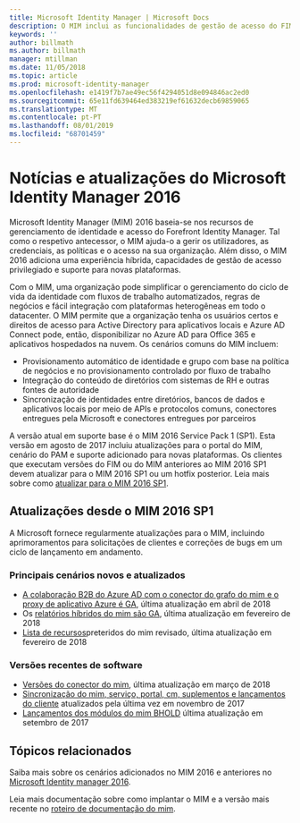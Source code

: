 ```yaml
---
title: Microsoft Identity Manager | Microsoft Docs
description: O MIM inclui as funcionalidades de gestão de acesso do FIM 2010 e ajuda-o a gerir utilizadores, credenciais, políticas e acesso dentro da sua organização.
keywords: ''
author: billmath
ms.author: billmath
manager: mtillman
ms.date: 11/05/2018
ms.topic: article
ms.prod: microsoft-identity-manager
ms.openlocfilehash: e1419f7b7ae49ec56f4294051d8e094846ac2ed0
ms.sourcegitcommit: 65e11fd639464ed383219ef61632decb69859065
ms.translationtype: MT
ms.contentlocale: pt-PT
ms.lasthandoff: 08/01/2019
ms.locfileid: "68701459"
---
```

# <a name="microsoft-identity-manager-2016-news-and-updates"></a>Notícias e atualizações do Microsoft Identity Manager 2016

Microsoft Identity Manager (MIM) 2016 baseia-se nos recursos de gerenciamento de identidade e acesso do Forefront Identity Manager. Tal como o respetivo antecessor, o MIM ajuda-o a gerir os utilizadores, as credenciais, as políticas e o acesso na sua organização.  Além disso, o MIM 2016 adiciona uma experiência híbrida, capacidades de gestão de acesso privilegiado e suporte para novas plataformas.


Com o MIM, uma organização pode simplificar o gerenciamento do ciclo de vida da identidade com fluxos de trabalho automatizados, regras de negócios e fácil integração com plataformas heterogêneas em todo o datacenter. O MIM permite que a organização tenha os usuários certos e direitos de acesso para Active Directory para aplicativos locais e Azure AD Connect pode, então, disponibilizar no Azure AD para Office 365 e aplicativos hospedados na nuvem. Os cenários comuns do MIM incluem:
 - Provisionamento automático de identidade e grupo com base na política de negócios e no provisionamento controlado por fluxo de trabalho
 - Integração do conteúdo de diretórios com sistemas de RH e outras fontes de autoridade
 - Sincronização de identidades entre diretórios, bancos de dados e aplicativos locais por meio de APIs e protocolos comuns, conectores entregues pela Microsoft e conectores entregues por parceiros

A versão atual em suporte base é o MIM 2016 Service Pack 1 (SP1).  Esta versão em agosto de 2017 incluiu atualizações para o portal do MIM, cenário do PAM e suporte adicionado para novas plataformas.  Os clientes que executam versões do FIM ou do MIM anteriores ao MIM 2016 SP1 devem atualizar para o MIM 2016 SP1 ou um hotfix posterior.  Leia mais sobre como [atualizar para o MIM 2016 SP1](./reference/version-history.md).

## <a name="updates-since-mim-2016-sp1"></a>Atualizações desde o MIM 2016 SP1

A Microsoft fornece regularmente atualizações para o MIM, incluindo aprimoramentos para solicitações de clientes e correções de bugs em um ciclo de lançamento em andamento.

### <a name="major-new-and-updated-scenarios"></a>Principais cenários novos e atualizados

- [A colaboração B2B do Azure AD com o conector do grafo do mim e o proxy de aplicativo Azure é GA](microsoft-identity-manager-2016-graph-b2b-scenario.md), última atualização em abril de 2018
- Os [relatórios híbridos do mim são GA](https://cloudblogs.microsoft.com/enterprisemobility/2018/02/23/hybrid-mim-reporting-now-available-in-azure-active-directory/), última atualização em fevereiro de 2018
- [Lista de recursos](microsoft-identity-manager-2016-deprecated-features.md)preteridos do mim revisado, última atualização em fevereiro de 2018

### <a name="recent-software-releases"></a>Versões recentes de software

- [Versões do conector do mim](./reference/microsoft-identity-manager-2016-connector-version-history.md), última atualização em março de 2018
- [Sincronização do mim, serviço, portal, cm, suplementos e lançamentos do cliente](./reference/version-history.md) atualizados pela última vez em novembro de 2017
- [Lançamentos dos módulos do mim BHOLD](./reference/version-bhold-history.md) última atualização em setembro de 2017




## <a name="related-topics"></a>Tópicos relacionados

Saiba mais sobre os cenários adicionados no MIM 2016 e anteriores no [Microsoft Identity manager 2016](microsoft-identity-manager-2016.md).

Leia mais documentação sobre como implantar o MIM e a versão mais recente no [roteiro de documentação do mim](https://docs.microsoft.com/en-us/microsoft-identity-manager/).

